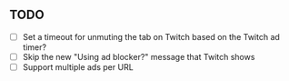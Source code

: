 ## TODO

- [ ] Set a timeout for unmuting the tab on Twitch based on the Twitch ad timer?
- [ ] Skip the new "Using ad blocker?" message that Twitch shows
- [ ] Support multiple ads per URL
